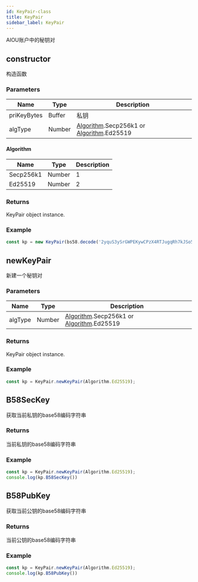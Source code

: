 ```yaml
---
id: KeyPair-class
title: KeyPair
sidebar_label: KeyPair
---
```


AIOU账户中的秘钥对

## constructor
构造函数


### Parameters
Name             |Type       |Description 
----                |--         |--
priKeyBytes |Buffer         | 私钥
algType |Number         | [Algorithm](#algorithm).Secp256k1 or [Algorithm](#algorithm).Ed25519

#### Algorithm
Name             |Type       |Description 
----                |--         |--
Secp256k1 |Number         | 1
Ed25519 |Number         | 2

### Returns
KeyPair object instance.

### Example
```javascript
const kp = new KeyPair(bs58.decode('2yquS3ySrGWPEKywCPzX4RTJugqRh7kJSo5aehsLYPEWkUxBWA39oMrZ7ZxuM4fgyXYs2cPwh5n8aNNpH5x2VyK1'));
```

## newKeyPair
新建一个秘钥对

### Parameters
Name             |Type       |Description 
----                |--         |--
algType |Number         | [Algorithm](#algorithm).Secp256k1 or [Algorithm](#algorithm).Ed25519

### Returns
KeyPair object instance.

### Example
```javascript
const kp = KeyPair.newKeyPair(Algorithm.Ed25519);
```

## B58SecKey
获取当前私钥的base58编码字符串

### Returns
当前私钥的base58编码字符串

### Example
```javascript
const kp = KeyPair.newKeyPair(Algorithm.Ed25519);
console.log(kp.B58SecKey())
```

## B58PubKey
获取当前公钥的base58编码字符串

### Returns
当前公钥的base58编码字符串

### Example
```javascript
const kp = KeyPair.newKeyPair(Algorithm.Ed25519);
console.log(kp.B58PubKey())
```
